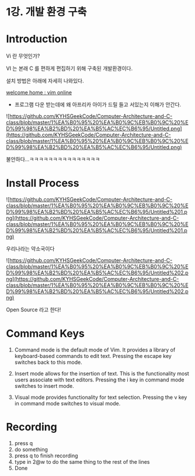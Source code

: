 # 1강. 개발 환경 구축

# Introduction

Vi 란 무엇인가?

VI 는 본래 C 를 편하게 편집하기 위해 구축된 개발환경이다.

설치 방법은 아래에 자세히 나와있다.

[welcome home : vim online](https://www.vim.org/)

- 프로그램 다운 받는데에 왜 아프리카 아이가 드릴 들고 서있는지 이해가 안간다.


![https://github.com/KYHSGeekCode/Computer-Architecture-and-C-class/blob/master/1%EA%B0%95%20%EA%B0%9C%EB%B0%9C%20%ED%99%98%EA%B2%BD%20%EA%B5%AC%EC%B6%95/Untitled.png](https://github.com/KYHSGeekCode/Computer-Architecture-and-C-class/blob/master/1%EA%B0%95%20%EA%B0%9C%EB%B0%9C%20%ED%99%98%EA%B2%BD%20%EA%B5%AC%EC%B6%95/Untitled.png)

불안하다...ㅋㅋㅋㅋㅋㅋㅋㅋㅋㅋㅋㅋㅋㅋㅋ

# Install Process

![https://github.com/KYHSGeekCode/Computer-Architecture-and-C-class/blob/master/1%EA%B0%95%20%EA%B0%9C%EB%B0%9C%20%ED%99%98%EA%B2%BD%20%EA%B5%AC%EC%B6%95/Untitled%201.png](https://github.com/KYHSGeekCode/Computer-Architecture-and-C-class/blob/master/1%EA%B0%95%20%EA%B0%9C%EB%B0%9C%20%ED%99%98%EA%B2%BD%20%EA%B5%AC%EC%B6%95/Untitled%201.png)

우리나라는 약소국이다

![https://github.com/KYHSGeekCode/Computer-Architecture-and-C-class/blob/master/1%EA%B0%95%20%EA%B0%9C%EB%B0%9C%20%ED%99%98%EA%B2%BD%20%EA%B5%AC%EC%B6%95/Untitled%202.png](https://github.com/KYHSGeekCode/Computer-Architecture-and-C-class/blob/master/1%EA%B0%95%20%EA%B0%9C%EB%B0%9C%20%ED%99%98%EA%B2%BD%20%EA%B5%AC%EC%B6%95/Untitled%202.png)

Open Source 라고 한다!

# Command Keys

1. Command mode is the default mode of Vim. 
It provides a library of keyboard-based commands to edit text. 
Pressing the escape key switches back to this mode.

2. Insert mode allows for the insertion of text. 
This is the functionality most users associate with text editors. 
Pressing the i key in command mode switches to insert mode.

3. Visual mode provides functionality for text selection. 
Pressing the v key in command mode switches to visual mode.

# Recording

1. press q
2. do something
3. press q to finish recording 
4. type in 2@w to do the same thing to the rest of the lines
5. Done
